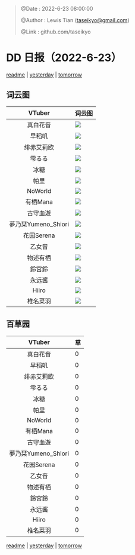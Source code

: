 > @Date    : 2022-6-23 08:00:00
>
> @Author  : Lewis Tian (taseikyo@gmail.com)
>
> @Link    : github.com/taseikyo

# DD 日报（2022-6-23）

[readme](../README.md) | [yesterday](2022-6-22.md) | [tomorrow](2022-6-24.md)

## 词云图

|VTuber|词云图|
|:-:|-|
|真白花音|![](../../images/daily/21402309_2022-6-23_purge_wordcloud.png)|
|早稻叽|![](../../images/daily/41682_2022-6-23_purge_wordcloud.png)|
|绯赤艾莉欧|![](../../images/daily/21396545_2022-6-23_purge_wordcloud.png)|
|雫るる|![](../../images/daily/21013446_2022-6-23_purge_wordcloud.png)|
|冰糖|![](../../images/daily/876396_2022-6-23_purge_wordcloud.png)|
|帕里|![](../../images/daily/4895312_2022-6-23_purge_wordcloud.png)|
|NoWorld|![](../../images/daily/21448649_2022-6-23_purge_wordcloud.png)|
|有栖Mana|![](../../images/daily/6542258_2022-6-23_purge_wordcloud.png)|
|古守血遊|![](../../images/daily/8725120_2022-6-23_purge_wordcloud.png)|
|夢乃栞Yumeno_Shiori|![](../../images/daily/14052636_2022-6-23_purge_wordcloud.png)|
|花园Serena|![](../../images/daily/14327465_2022-6-23_purge_wordcloud.png)|
|乙女音|![](../../images/daily/21320551_2022-6-23_purge_wordcloud.png)|
|物述有栖|![](../../images/daily/21449083_2022-6-23_purge_wordcloud.png)|
|鈴宮鈴|![](../../images/daily/21685677_2022-6-23_purge_wordcloud.png)|
|永远酱|![](../../images/daily/21701071_2022-6-23_purge_wordcloud.png)|
|Hiiro|![](../../images/daily/21919321_2022-6-23_purge_wordcloud.png)|
|椎名菜羽|![](../../images/daily/22347054_2022-6-23_purge_wordcloud.png)|

## 百草园

|VTuber|草|
|:-:|-|
|真白花音|0|
|早稻叽|0|
|绯赤艾莉欧|0|
|雫るる|0|
|冰糖|0|
|帕里|0|
|NoWorld|0|
|有栖Mana|0|
|古守血遊|0|
|夢乃栞Yumeno_Shiori|0|
|花园Serena|0|
|乙女音|0|
|物述有栖|0|
|鈴宮鈴|0|
|永远酱|0|
|Hiiro|0|
|椎名菜羽|0|

[readme](../README.md) | [yesterday](2022-6-22.md) | [tomorrow](2022-6-24.md)
